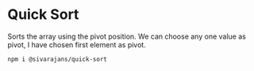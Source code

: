 # Quick Sort 
Sorts the array using the pivot position.
We can choose any one value as pivot, I have chosen first element as pivot.


`npm i @sivarajans/quick-sort`